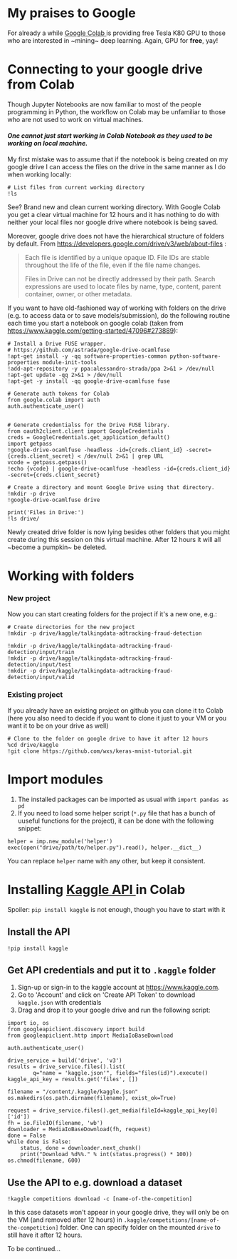 # My praises to Google
For already a while <a href='https://colab.research.google.com/'> Google Colab </a> is providing free Tesla K80 GPU to those who are interested in ~mining~ deep learning. Again, GPU for **free**, yay! 

# Сonnecting to your google drive from Colab 

Though Jupyter Notebooks are now familiar to most of the people programming in Python, the workflow on Colab may be unfamiliar to those who are not used to work on virtual machines. 

#### _One cannot just start working in Colab Notebook as they used to be working on local machine._

My first mistake was to assume that if the notebook is being created on my google drive I can access the files on the drive in the same manner as I do when working locally:

``` 
# List files from current working directory
!ls
```

See? Brand new and clean current working directory. With Google Colab you get a clear virtual machine for 12 hours and it has 
nothing to do with neither your local files nor google drive where notebook is being saved.


Moreover, google drive does not have the hierarchical structure of folders by default. From https://developers.google.com/drive/v3/web/about-files :

> Each file is identified by a unique opaque ID. File IDs are stable throughout the life of the file, even if the file name changes.
>
> Files in Drive can not be directly addressed by their path. Search expressions are used to locate files by name, type, content, parent container, owner, or other metadata.

If you want to have old-fashioned way of working with folders on the drive (e.g. to access data or to save models/submission), 
do the following routine each time you start a notebook on google colab (taken from https://www.kaggle.com/getting-started/47096#273889): 

```
# Install a Drive FUSE wrapper.
# https://github.com/astrada/google-drive-ocamlfuse
!apt-get install -y -qq software-properties-common python-software-properties module-init-tools
!add-apt-repository -y ppa:alessandro-strada/ppa 2>&1 > /dev/null
!apt-get update -qq 2>&1 > /dev/null
!apt-get -y install -qq google-drive-ocamlfuse fuse

# Generate auth tokens for Colab
from google.colab import auth
auth.authenticate_user()


# Generate credentialss for the Drive FUSE library.
from oauth2client.client import GoogleCredentials
creds = GoogleCredentials.get_application_default()
import getpass
!google-drive-ocamlfuse -headless -id={creds.client_id} -secret={creds.client_secret} < /dev/null 2>&1 | grep URL
vcode = getpass.getpass()
!echo {vcode} | google-drive-ocamlfuse -headless -id={creds.client_id} -secret={creds.client_secret}

# Create a directory and mount Google Drive using that directory.
!mkdir -p drive
!google-drive-ocamlfuse drive

print('Files in Drive:')
!ls drive/
```
Newly created drive folder is now lying besides other folders that you might create during this session on this virtual machine. After 12 hours it will all ~become a pumpkin~ be deleted. 

# Working with folders 

### New project
Now you can start creating folders for the project if it's a new one, e.g.:
```
# Create directories for the new project
!mkdir -p drive/kaggle/talkingdata-adtracking-fraud-detection

!mkdir -p drive/kaggle/talkingdata-adtracking-fraud-detection/input/train
!mkdir -p drive/kaggle/talkingdata-adtracking-fraud-detection/input/test
!mkdir -p drive/kaggle/talkingdata-adtracking-fraud-detection/input/valid
```

### Existing project
If you already have an existing project on github you can clone it to Colab (here you also need to decide if you want to clone it just to your VM or you want it to be on your drive as well)

```
# Clone to the folder on google drive to have it after 12 hours
%cd drive/kaggle 
!git clone https://github.com/wxs/keras-mnist-tutorial.git 
```

# Import modules
1) The installed packages can be imported as usual with `import pandas as pd`
2) If you need to load some helper script (`*.py` file that has a bunch of uuseful functions for the project), it can be done with the following snippet:
```import imp 
helper = imp.new_module('helper')
exec(open("drive/path/to/helper.py").read(), helper.__dict__)
``` 

You can replace `helper` name with any other, but keep it consistent.

# Installing <a href='https://github.com/Kaggle/kaggle-api'> Kaggle API </a> in Colab 

Spoiler: `pip install kaggle` is not enough, though you have to start with it

## Install the API

```!pip install kaggle```

## Get API credentials and put it to `.kaggle` folder

1) Sign-up or sign-in to the kaggle account at https://www.kaggle.com. 
2) Go to 'Account' and click on 'Create API Token' to download `kaggle.json` with credentials 
3) Drag and drop it to your google drive and run the following script:

```
import io, os
from googleapiclient.discovery import build
from googleapiclient.http import MediaIoBaseDownload

auth.authenticate_user()

drive_service = build('drive', 'v3')
results = drive_service.files().list(
        q="name = 'kaggle.json'", fields="files(id)").execute()
kaggle_api_key = results.get('files', [])

filename = "/content/.kaggle/kaggle.json"
os.makedirs(os.path.dirname(filename), exist_ok=True)

request = drive_service.files().get_media(fileId=kaggle_api_key[0]['id'])
fh = io.FileIO(filename, 'wb')
downloader = MediaIoBaseDownload(fh, request)
done = False
while done is False:
    status, done = downloader.next_chunk()
    print("Download %d%%." % int(status.progress() * 100))
os.chmod(filename, 600)
```
## Use the API to e.g. download a dataset

```!kaggle competitions download -c [name-of-the-competition]```

In this case datasets won't appear in your google drive, they will only be on the VM (and removed after 12 hours) in `.kaggle/competitions/[name-of-the-competition]` folder. One can specify folder on the mounted `drive` to still have it after 12 hours. 

To be continued...
